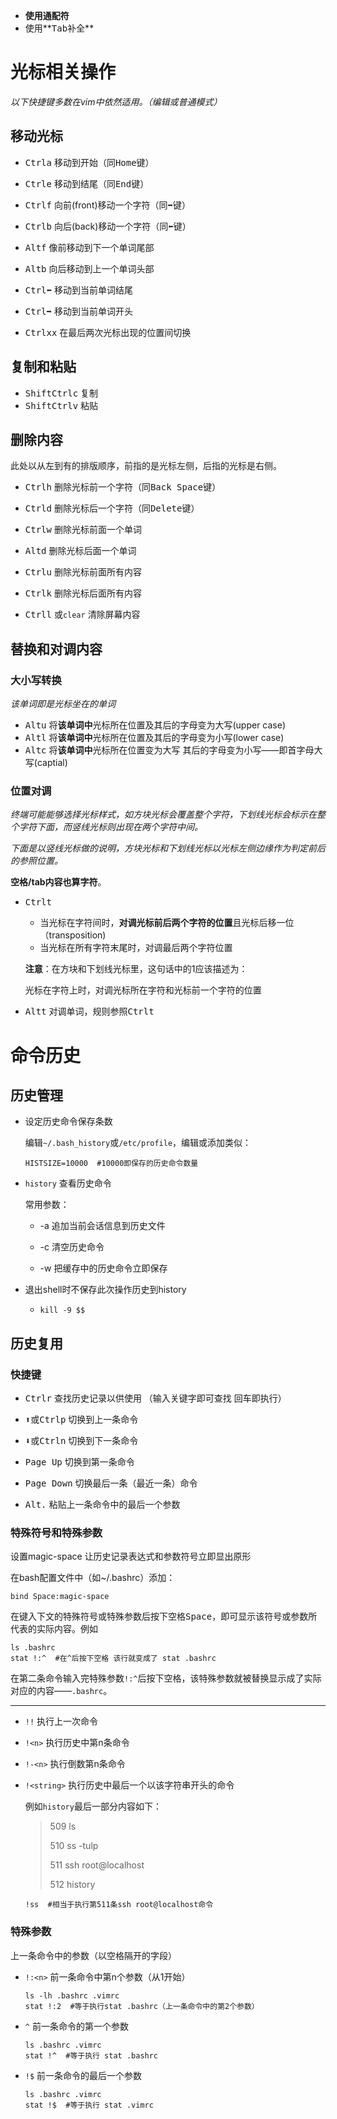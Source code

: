 -   **使用通配符**
-   使用**<kbd>Tab</kbd>补全**

# 光标相关操作

*以下快捷键多数在vim中依然适用。（编辑或普通模式）* 

## 移动光标

- <kbd>Ctrl</kbd><kbd>a</kbd>  移动到开始（同<kbd>Home</kbd>键）
- <kbd>Ctrl</kbd><kbd>e</kbd>  移动到结尾（同<kbd>End</kbd>键）



- <kbd>Ctrl</kbd><kbd>f</kbd>  向前(front)移动一个字符（同<kbd>➡</kbd>键）
- <kbd>Ctrl</kbd><kbd>b</kbd>  向后(back)移动一个字符（同<kbd>⬅</kbd>键）



- <kbd>Alt</kbd><kbd>f</kbd>  像前移动到下一个单词尾部
- <kbd>Alt</kbd><kbd>b</kbd>  向后移动到上一个单词头部



- <kbd>Ctrl</kbd><kbd>⬅</kbd>  移动到当前单词结尾
- <kbd>Ctrl</kbd><kbd>➡</kbd>  移动到当前单词开头



- <kbd>Ctrl</kbd><kbd>xx</kbd>  在最后两次光标出现的位置间切换

## 复制和粘贴

- <kbd>Shift</kbd><kbd>Ctrl</kbd><kbd>c</kbd>  复制
- <kbd>Shift</kbd><kbd>Ctrl</kbd><kbd>v</kbd>  粘贴

## 删除内容

此处以从左到有的排版顺序，前指的是光标左侧，后指的光标是右侧。

- <kbd>Ctrl</kbd><kbd>h</kbd>  删除光标前一个字符（同<kbd>Back Space</kbd>键）
- <kbd>Ctrl</kbd><kbd>d</kbd>  删除光标后一个字符（同<kbd>Delete</kbd>键）



- <kbd>Ctrl</kbd><kbd>w</kbd>  删除光标前面一个单词
- <kbd>Alt</kbd><kbd>d</kbd>  删除光标后面一个单词



- <kbd>Ctrl</kbd><kbd>u</kbd> 删除光标前面所有内容
- <kbd>Ctrl</kbd><kbd>k</kbd> 删除光标后面所有内容



- <kbd>Ctrl</kbd><kbd>l</kbd> 或`clear`  清除屏幕内容

## 替换和对调内容

### 大小写转换

*该单词即是光标坐在的单词*

- <kbd>Alt</kbd><kbd>u</kbd>  将**该单词中**光标所在位置及其后的字母变为大写(upper case)
- <kbd>Alt</kbd><kbd>l</kbd>  将**该单词中**光标所在位置及其后的字母变为小写(lower case)
- <kbd>Alt</kbd><kbd>c</kbd>  将**该单词中**光标所在位置变为大写 其后的字母变为小写——即首字母大写(captial)

### 位置对调

*终端可能能够选择光标样式，如方块光标会覆盖整个字符，下划线光标会标示在整个字符下面，而竖线光标则出现在两个字符中间。*

*下面是以竖线光标做的说明，方块光标和下划线光标以光标左侧边缘作为判定前后的参照位置。*

**空格/tab内容也算字符**。

- <kbd>Ctrl</kbd><kbd>t</kbd>

  - 当光标在字符间时，**对调光标前后两个字符的位置**且光标后移一位（transposition)
  - 当光标在所有字符末尾时，对调最后两个字符位置

  **注意**：在方块和下划线光标里，这句话中的1应该描述为：

  光标在字符上时，对调光标所在字符和光标前一个字符的位置

- <kbd>Alt</kbd><kbd>t</kbd>  对调单词，规则参照<kbd>Ctrl</kbd><kbd>t</kbd>

# 命令历史

## 历史管理

- 设定历史命令保存条数

  编辑`~/.bash_history`或`/etc/profile`，编辑或添加类似：

  ```shell
  HISTSIZE=10000  #10000即保存的历史命令数量
  ```

- `history`  查看历史命令

  常用参数：
  - -a  追加当前会话信息到历史文件

  - -c  清空历史命令

  - -w  把缓存中的历史命令立即保存

- 退出shell时不保存此次操作历史到history

  - `kill -9 $$`


## 历史复用

### 快捷键

- <kbd>Ctrl</kbd><kbd>r</kbd>  查找历史记录以供使用 （输入关键字即可查找 回车即执行）



- <kbd>⬆</kbd>或<kbd>Ctrl</kbd><kbd>p</kbd>  切换到上一条命令
- <kbd>⬇</kbd>或<kbd>Ctrl</kbd><kbd>n</kbd>  切换到下一条命令



- <kbd>Page Up</kbd>  切换到第一条命令
- <kbd>Page Down</kbd>  切换最后一条（最近一条）命令



- <kbd>Alt</kbd><kbd>.</kbd>  粘贴上一条命令中的最后一个参数

### 特殊符号和特殊参数

设置magic-space 让历史记录表达式和参数符号立即显出原形

在bash配置文件中（如~/.bashrc）添加：

```shell
bind Space:magic-space
```

在键入下文的特殊符号或特殊参数后按下空格<kbd>Space</kbd>，即可显示该符号或参数所代表的实际内容。例如

```shell
ls .bashrc
stat !:^  #在^后按下空格 该行就变成了 stat .bashrc
```

在第二条命令输入完特殊参数`!:^`后按下空格，该特殊参数就被替换显示成了实际对应的内容——`.bashrc`。

---

- `!!`  执行上一次命令

- `!<n>`  执行历史中第n条命令

- `!-<n>`  执行倒数第n条命令

- `!<string>`  执行历史中最后一个以该字符串开头的命令

  例如`history`最后一部分内容如下：

  > 509  ls
  >
  > 510  ss -tulp
  >
  > 511  ssh root@localhost
  >
  > 512  history 

  ```shell
  !ss  #相当于执行第511条ssh root@localhost命令
  ```

### 特殊参数

上一条命令中的参数（以空格隔开的字段）

- `!:<n>`  前一条命令中第n个参数（从1开始）

  ```shell
  ls -lh .bashrc .vimrc
  stat !:2  #等于执行stat .bashrc（上一条命令中的第2个参数）
  ```

- `^`  前一条命令的第一个参数

  ```shell
  ls .bashrc .vimrc
  stat !^  #等于执行 stat .bashrc
  ```

- `!$`  前一条命令的最后一个参数

  ```shell
  ls .bashrc .vimrc
  stat !$  #等于执行 stat .vimrc
  ```